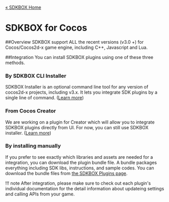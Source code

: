 [&#171; SDKBOX Home](http://sdkbox.com)

<h1>SDKBOX for Cocos</h1>

##Overview
SDKBOX support ALL the recent versions (v3.0 +) for Cocos/Cocos2d-x game engine, including  C++, Javascript and Lua.


##Integration
You can install SDKBOX plugins using one of these three methods.


### By SDKBOX CLI Installer
SDKBOX Installer is an optional command line tool for any version of cocos2d-x projects, including v3.x. It lets you integrate SDK plugins by a single line of command. ([Learn more](http://docs.sdkbox.com/en/installer/))


### From Cocos Creator
We are working on a plugin for Creator which will allow you to integrate SDKBOX plugins directly from UI. For now, you can still use SDKBOX installer. ([Learn more](qa/integration-admob-to-creator.md))


### By installing manually
If you prefer to see exactly which libraries and assets are needed for a integration, you can download the plugin bundle file. A bundle packages everything including SDK libs, instructions, and sample codes. You can download the bundle files from [the SDKBOX Plugins page](http://sdkbox.com).


!!! note
    After integration, please make sure to check out each plugin's individual documentation for the detail information about updateing settings and calling APIs from your game.

